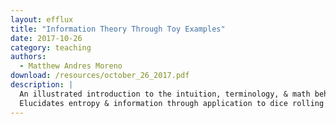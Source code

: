 ```yaml
---
layout: efflux
title: "Information Theory Through Toy Examples"
date: 2017-10-26
category: teaching
authors:
  - Matthew Andres Moreno
download: /resources/october_26_2017.pdf
description: |
  An illustrated introduction to the intuition, terminology, & math behind information theory.
  Elucidates entropy & information through application to dice rolling (independent variables) and the interplay between readings from ambient outdoor light & precipitation meters (dependent variables).
---
```


